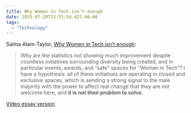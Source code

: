 ```yaml
---
title: Why Women in Tech isn't enough
date: 2025-07-20T13:55:54.427-06:00
tags:
  - "Technology" 
---
```


Salma Alam-Taylor, [Why Women in Tech isn't enough](https://whitep4nth3r.com/blog/why-women-in-tech-isnt-enough/):

> Why are the statistics not showing much improvement despite countless initiatives surrounding diversity being created, and in particular events, awards, and “safe” spaces for “Women in Tech”? I have a hypothesis: all of these initiatives are operating in closed and exclusive spaces, which is sending a strong signal to the male majority with the power to affect real change that they are not welcome here, and **it is not their problem to solve**.

[Video essay version](https://www.youtube.com/watch?v=kZsihDCJmfw)